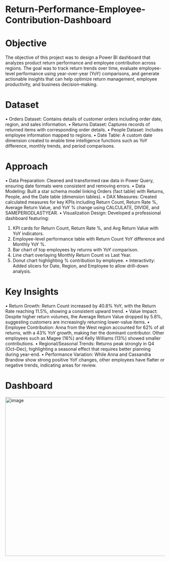 # Return-Performance-Employee-Contribution-Dashboard

# Objective
The objective of this project was to design a Power BI dashboard that analyzes product return performance and employee contribution across regions. The goal was to track return trends over time, evaluate employee-level performance using year-over-year (YoY) comparisons, and generate actionable insights that can help optimize return management, employee productivity, and business decision-making.

# Dataset
•	Orders Dataset: Contains details of customer orders including order date, region, and sales information.
•	Returns Dataset: Captures records of returned items with corresponding order details.
•	People Dataset: Includes employee information mapped to regions.
•	Date Table: A custom date dimension created to enable time intelligence functions such as YoY difference, monthly trends, and period comparisons.

# Approach
•	Data Preparation: Cleaned and transformed raw data in Power Query, ensuring date formats were consistent and removing errors.
•	Data Modeling: Built a star schema model linking Orders (fact table) with Returns, People, and the Date table (dimension tables).
•	DAX Measures: Created calculated measures for key KPIs including Return Count, Return Rate %, Average Return Value, and YoY % change using CALCULATE, DIVIDE, and SAMEPERIODLASTYEAR.
•	Visualization Design: Developed a professional dashboard featuring:
1.	KPI cards for Return Count, Return Rate %, and Avg Return Value with YoY indicators.
2.	Employee-level performance table with Return Count YoY difference and Monthly YoY %.
3.	Bar chart of top employees by returns with YoY comparison.
4.	Line chart overlaying Monthly Return Count vs Last Year.
5.	Donut chart highlighting % contribution by employee.
•	Interactivity: Added slicers for Date, Region, and Employee to allow drill-down analysis.

# Key Insights
•	Return Growth: Return Count increased by 40.8% YoY, with the Return Rate reaching 11.5%, showing a consistent upward trend.
•	Value Impact: Despite higher return volumes, the Average Return Value dropped by 5.8%, suggesting customers are increasingly returning lower-value items.
•	Employee Contribution: Anna from the West region accounted for 62% of all returns, with a 43% YoY growth, making her the dominant contributor. Other employees such as Magee (16%) and Kelly Williams (13%) showed smaller contributions.
•	Regional/Seasonal Trends: Returns peak strongly in Q4 (Oct–Dec), highlighting a seasonal effect that requires better planning during year-end.
•	Performance Variation: While Anna and Cassandra Brandow show strong positive YoY changes, other employees have flatter or negative trends, indicating areas for review.

# Dashboard 
 <img width="900" height="501" alt="image" src="https://github.com/user-attachments/assets/00e25402-761d-4557-95f9-137ff7d11b0a" />





